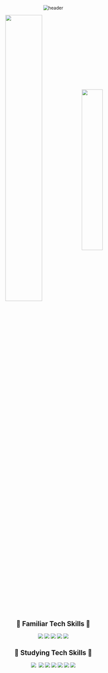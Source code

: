 <div align='center'>

![header](https://capsule-render.vercel.app/api?type=waving&color=auto&height=300&section=header&text=Welcome%20to%20Joohyun's%20Github!&fontSize=30)

<div align='center'>
<img width=48% height=auto align='center' src="https://github-readme-stats.vercel.app/api?username=limjoohyun2030&include_all_commits=true&theme=nord&hide_border=true&count_private=true"/>

<img width=36% align='center' src="https://github-readme-stats.vercel.app/api/top-langs/?username=limjoohyun2030&layout=compact"/>

</div>

## 🔨 Familiar Tech Skills 🔨
<div align='center'>
<p align="center">
    <img src="https://img.shields.io/badge/html5-E34F26?style=flat-square&logo=html5&logoColor=white"> 
    <img src="https://img.shields.io/badge/css-1572B6?style=flat-square&logo=css3&logoColor=white"> 
    <img src="https://img.shields.io/badge/javascript-F7DF1E?style=flat-square&logo=javascript&logoColor=black">
    <img src="https://img.shields.io/badge/Node.js-339933?style=flat-square&logo=node-dot-js&logoColor=white"/>
    <img src="https://img.shields.io/badge/React-61DAFB?style=flat-square&logo=React&logoColor=white"/>    
  <br>
</p>
</div>

## 🔨 Studying Tech Skills 🔨
<div align='center'>
<p align="center">
     <img src="https://img.shields.io/badge/Python-3766AB?style=flat-square&logo=Python&logoColor=white"/>&nbsp
   <img src="https://img.shields.io/badge/Bitcoin-F7931A?style=flat-square&logo=Bitcoin&logoColor=white"/>
  <img src="https://img.shields.io/badge/Ethereum-3C3C3D?style=flat-square&logo=Ethereum&logoColor=white"/>
  <img src="https://img.shields.io/badge/Hyperledger-2F3134?style=flat-square&logo=Hyperledger&logoColor=white"/>
    <img src="https://img.shields.io/badge/Mysql-E6B91E?style=flat-square&logo=MySql&logoColor=white"/>
  <img src="https://img.shields.io/badge/aws-333664?style=flat-square&logo=amazon-aws&logoColor=white"/>
  <img src="https://img.shields.io/badge/elasticsearch-005571?style=flat-square&logo=elasticsearch&logoColor=white"/>
</p>
</div>

</div>


